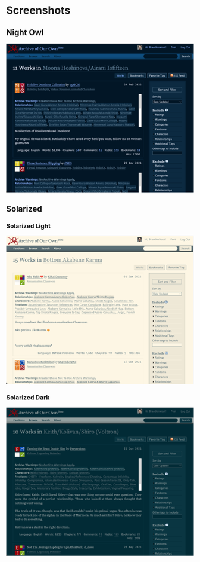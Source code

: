 # Screenshots

## Night Owl
![Night Owl theme on random works page](./night-owl.png "Night Owl Theme")

## Solarized
### Solarized Light
![Solarized Light theme on random works page](./solarized-light.png "Solarized Light Theme")

### Solarized Dark
![Solarized Dark theme on random works page](./solarized-dark.png "Solarized Dark Theme")
